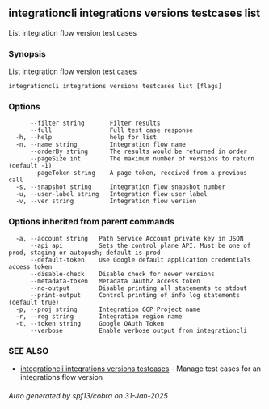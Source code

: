 ## integrationcli integrations versions testcases list

List integration flow version test cases

### Synopsis

List integration flow version test cases

```
integrationcli integrations versions testcases list [flags]
```

### Options

```
      --filter string       Filter results
      --full                Full test case response
  -h, --help                help for list
  -n, --name string         Integration flow name
      --orderBy string      The results would be returned in order
      --pageSize int        The maximum number of versions to return (default -1)
      --pageToken string    A page token, received from a previous call
  -s, --snapshot string     Integration flow snapshot number
  -u, --user-label string   Integration flow user label
  -v, --ver string          Integration flow version
```

### Options inherited from parent commands

```
  -a, --account string   Path Service Account private key in JSON
      --api api          Sets the control plane API. Must be one of prod, staging or autopush; default is prod
      --default-token    Use Google default application credentials access token
      --disable-check    Disable check for newer versions
      --metadata-token   Metadata OAuth2 access token
      --no-output        Disable printing all statements to stdout
      --print-output     Control printing of info log statements (default true)
  -p, --proj string      Integration GCP Project name
  -r, --reg string       Integration region name
  -t, --token string     Google OAuth Token
      --verbose          Enable verbose output from integrationcli
```

### SEE ALSO

* [integrationcli integrations versions testcases](integrationcli_integrations_versions_testcases.md)	 - Manage test cases for an integrations flow version

###### Auto generated by spf13/cobra on 31-Jan-2025
